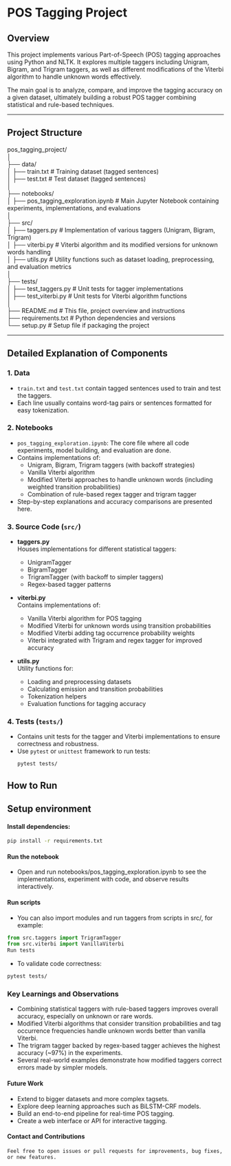 # POS Tagging Project

## Overview

This project implements various Part-of-Speech (POS) tagging approaches using Python and NLTK. It explores multiple taggers including Unigram, Bigram, and Trigram taggers, as well as different modifications of the Viterbi algorithm to handle unknown words effectively.

The main goal is to analyze, compare, and improve the tagging accuracy on a given dataset, ultimately building a robust POS tagger combining statistical and rule-based techniques.

---

## Project Structure

pos_tagging_project/                                                                                                                                             
│                                                                                                                                                       
├── data/                                                                                                                      
│ ├── train.txt # Training dataset (tagged sentences)                                                                                                         
│ ├── test.txt # Test dataset (tagged sentences)                                                                                                                      
│                                                                                                                                                                   
├── notebooks/                                                                                                                                                            
│ ├── pos_tagging_exploration.ipynb # Main Jupyter Notebook containing experiments, implementations, and evaluations                                                      
│                                                                                                                                                                        
├── src/                                                                                                                                                                   
│ ├── taggers.py # Implementation of various taggers (Unigram, Bigram, Trigram)                                                                                          
│ ├── viterbi.py # Viterbi algorithm and its modified versions for unknown words handling                                                                                  
│ ├── utils.py # Utility functions such as dataset loading, preprocessing, and evaluation metrics                                                                           
│                                                                                                                                                                         
├── tests/                                                                                                                                                                                                                                                                                               
│ ├── test_taggers.py # Unit tests for tagger implementations                                                                                                      
│ ├── test_viterbi.py # Unit tests for Viterbi algorithm functions                                                                                                        
│                                                                                                                                                                      
├── README.md # This file, project overview and instructions                                                                                                                
├── requirements.txt # Python dependencies and versions                                                                                                                     
└── setup.py # Setup file if packaging the project                                                                                                                          

---

## Detailed Explanation of Components

### 1. Data

- `train.txt` and `test.txt` contain tagged sentences used to train and test the taggers.
- Each line usually contains word-tag pairs or sentences formatted for easy tokenization.

### 2. Notebooks

- `pos_tagging_exploration.ipynb`: The core file where all code experiments, model building, and evaluation are done.
- Contains implementations of:
  - Unigram, Bigram, Trigram taggers (with backoff strategies)
  - Vanilla Viterbi algorithm
  - Modified Viterbi approaches to handle unknown words (including weighted transition probabilities)
  - Combination of rule-based regex tagger and trigram tagger
- Step-by-step explanations and accuracy comparisons are presented here.

### 3. Source Code (`src/`)

- **taggers.py**  
  Houses implementations for different statistical taggers:
  - UnigramTagger
  - BigramTagger
  - TrigramTagger (with backoff to simpler taggers)
  - Regex-based tagger patterns

- **viterbi.py**  
  Contains implementations of:
  - Vanilla Viterbi algorithm for POS tagging
  - Modified Viterbi for unknown words using transition probabilities
  - Modified Viterbi adding tag occurrence probability weights
  - Viterbi integrated with Trigram and regex tagger for improved accuracy

- **utils.py**  
  Utility functions for:
  - Loading and preprocessing datasets
  - Calculating emission and transition probabilities
  - Tokenization helpers
  - Evaluation functions for tagging accuracy

### 4. Tests (`tests/`)

- Contains unit tests for the tagger and Viterbi implementations to ensure correctness and robustness.
- Use `pytest` or `unittest` framework to run tests:
  ```bash
  pytest tests/
  ```
## How to Run
## Setup environment
#### Install dependencies:
```bash
pip install -r requirements.txt
```
#### Run the notebook
- Open and run notebooks/pos_tagging_exploration.ipynb to see the implementations, experiment with code, and observe results interactively.

#### Run scripts
 - You can also import modules and run taggers from scripts in src/, for example:
```python
from src.taggers import TrigramTagger
from src.viterbi import VanillaViterbi
Run tests
```
 - To validate code correctness:
```bash
pytest tests/
```
### Key Learnings and Observations
 - Combining statistical taggers with rule-based taggers improves overall accuracy, especially on unknown or rare words.
 - Modified Viterbi algorithms that consider transition probabilities and tag occurrence frequencies handle unknown words better than vanilla Viterbi.
 - The trigram tagger backed by regex-based tagger achieves the highest accuracy (~97%) in the experiments.
 - Several real-world examples demonstrate how modified taggers correct errors made by simpler models.

#### Future Work
 - Extend to bigger datasets and more complex tagsets.
 - Explore deep learning approaches such as BiLSTM-CRF models.
 - Build an end-to-end pipeline for real-time POS tagging.
 - Create a web interface or API for interactive tagging.
#### Contact and Contributions
    Feel free to open issues or pull requests for improvements, bug fixes, or new features.


